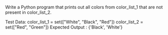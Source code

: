 Write a Python program that prints out all colors from color_list_1 that are not present in color_list_2.

Test Data:
color_list_1 = set(["White", "Black", "Red"])
color_list_2 = set(["Red", "Green"])
Expected Output :
{'Black', 'White'}
